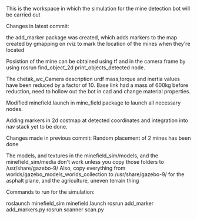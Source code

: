 This is the workspace in which the simulation for the mine detection bot will be carried out

Changes in latest commit:

the add_marker package was created, which adds markers to the map created by gmapping on rviz to mark the location of the mines when they're located

Posistion of the mine can be obtained using tf and in the camera frame by using
rosrun find_object_2d print_objects_detected node.

The chetak_wc_Camera description urdf mass,torque and inertia values have been reduced by a factor of 10.
Base link had a mass of 600kg before reduction, need to hollow out the bot in cad and change material properties.

Modified minefield.launch in mine_field package to launch all necessary nodes.

Adding markers in 2d costmap at detected coordinates and integration into nav stack yet to be done.

Changes made in previous commit:
    Random placement of 2 mines has been done


The models, and textures in the minefield_sim/models, and the minefield_sim/media don't work unless you copy those folders to /usr/share/gazebo-9/
Also, copy everything from worlds/gazebo_models_worlds_collection to /usr/share/gazebo-9/ for the asphalt plane, and the agriculture, uneven terrain thing


Commands to run for the simulation:

roslaunch minefield_sim minefield.launch
rosrun add_marker add_markers.py
rosrun scanner scan.py


